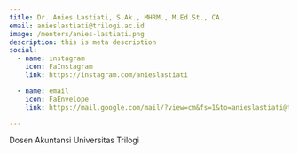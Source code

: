 ```yaml
---
title: Dr. Anies Lastiati, S.Ak., MHRM., M.Ed.St., CA.
email: anieslastiati@trilogi.ac.id
image: /mentors/anies-lastiati.png
description: this is meta description
social:
  - name: instagram
    icon: FaInstagram
    link: https://instagram.com/anieslastiati

  - name: email
    icon: FaEnvelope
    link: https://mail.google.com/mail/?view=cm&fs=1&to=anieslastiati@trilogi.ac.id

---
```


Dosen Akuntansi Universitas Trilogi